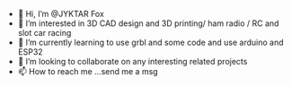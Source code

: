 - 👋 Hi, I’m @JYKTAR Fox
- 👀 I’m interested in 3D CAD design and 3D printing/ ham radio / RC and slot car racing
- 🌱 I’m currently learning to use grbl and some code and use arduino and   ESP32
- 💞️ I’m looking to collaborate on any interesting related projects
- 📫 How to reach me ...send me a msg

<!---
JYKTAR/JYKTAR is a ✨ special ✨ repository because its `README.md` (this file) appears on your GitHub profile.
You can click the Preview link to take a look at your changes.
--->
